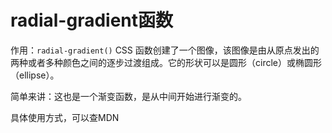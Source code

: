 # radial-gradient函数

作用：`radial-gradient()` CSS 函数创建了一个图像，该图像是由从原点发出的两种或者多种颜色之间的逐步过渡组成。它的形状可以是圆形（circle）或椭圆形（ellipse）。

简单来讲：这也是一个渐变函数，是从中间开始进行渐变的。

具体使用方式，可以查MDN

